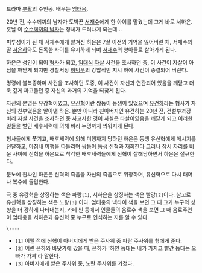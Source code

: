 드라마 [부활](%EB%B6%80%ED%99%9C%28%EB%93%9C%EB%9D%BC%EB%A7%88%29.md)의 주인공. 배우는
[엄태웅](%EC%97%84%ED%83%9C%EC%9B%85.md).

20년 전, 수수께끼의 남자가 도박꾼 [서재수](%EC%84%9C%EC%9E%AC%EC%88%98.md)에게 한 아이를 맡겼는데 그게
바로 서하은.  
훗날 이 [수수께끼의 남자](%EC%96%91%EB%A7%8C%EC%B2%A0.md)는 정체가 드러나게 되는데...

피투성이가 된 채 서재수에게 맡겨진 하은은 7살 이전의 기억을 잃어버린 채, 서재수의 딸
[서은하](%EC%84%9C%EC%9D%80%ED%95%98.md)와도 돈독한 사이를 유지하게 되며
[서재수](%EC%84%9C%EC%9E%AC%EC%88%98.md)의 양아들로 살아가게 된다.

하은은 성인이 되어 [형사](%ED%98%95%EC%82%AC.md)가 되고,
[임대식](%EC%9E%84%EB%8C%80%EC%8B%9D.md) [자살](%EC%9E%90%EC%82%B4.md) 사건을
조사하던 중, 이 사건이 자살이 아님을 깨닫게 되지만 경찰서장 [허덕우](%ED%97%88%EB%8D%95%EC%9A%B0.md)의
강압적인 지시 하에 사건이 종결되어 버린다.

명령에 불복종하며 사건을 조사하던 도중, 이 사건이 자신과 연관되어 있음을 깨닫고 더욱 깊게 파고들던 중 자신의 과거의 기억을 되찾게 된다.

자신의 본명은 유강혁이였고, [유신혁](%EC%9C%A0%EC%8B%A0%ED%98%81.md)이란 쌍둥이 동생이 있었으며
[유건하](%EC%9C%A0%EA%B1%B4%ED%95%98.md)라는 형사가 자신의 친부였음을 알아낸 하은. 뿐만 아니라 친아버지인
유건하는 20년 전, 건설부과장 비리 자살 사건을 조사하던 중 사고사한 것이 사실은 타살이였음을 깨닫게 되고 이러한 일들을 벌인 배후세력에
의해 비리 누명까지 씌워지게 된다.

형사들에게 쫓기고, 배후세력에 의해 미행까지 당하던 하은은 동생 유신혁에게 메시지를 전달하고, 마침내 미행을 따돌리며 쌍둥이 동생 신혁과
재회한다 그러나 잠시 자리를 비운 사이에 신혁을 하은으로 착각한 배후세력들에게 신혁이 살해당하면서 하은은 절규한다.

분노에 휩싸인 하은은 신혁의 죽음을 자신의 죽음으로 위장하며, 유신혁으로 다시 태어나 복수에 돌입한다.

극 중 유강혁을 상징하는 색은 파랑`[1]`, 서하은을 상징하는 색은 빨강`[2]`이다. 참고로 유신혁을 상징하는 색은 노랑`[3]` 이다.
엄태웅의 넥타이 색을 보면 그 때 그가 누구의 성향을 더 강하게 나타내는지, 카페 씬 등에서 인물들의 음료수 색을 보면 그 때 음료주인이
엄태웅을 서하은과 유신혁 중 누구로 인식하는 지를 알 수 있다.

`\----`

  * `[1]` 어릴 적에 신혁이 아버지에게 받은 주사위 중 파란 주사위를 형에게 준다.
  * `[2]` 어린 은하와 바닷가에 갔을 때, 은하가 '하얀 등대는 내가 가지고 빨간 등대는 오빠가 가져'라 말한다.
  * `[3]` 아버지에게 받은 주사위 중, 노란 주사위를 가졌다.

